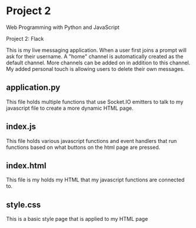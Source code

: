 # Project 2

Web Programming with Python and JavaScript

Project 2: Flack

This is my live messaging application. When a user first joins a prompt will ask for their username. A "home" channel is automatically created as the default channel. More channels can be added on in addition to this channel.
My added personal touch is allowing users to delete their own messages.

## application.py
This file holds multiple functions that use Socket.IO emitters to talk to my javascript file to create a more dynamic HTML page.

## index.js
This file holds various javascript functions and event handlers that run functions based on what buttons on the html page are pressed.

## index.html
This file is my holds my HTML that my javascript functions are connected to.

## style.css
This is a basic style page that is applied to my HTML page